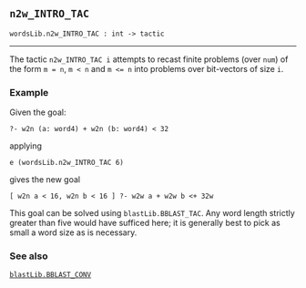 ## `n2w_INTRO_TAC`

``` hol4
wordsLib.n2w_INTRO_TAC : int -> tactic
```

------------------------------------------------------------------------

The tactic `n2w_INTRO_TAC i` attempts to recast finite problems (over
`num`) of the form `m = n`, `m < n` and `m <= n` into problems over
bit-vectors of size `i`.

### Example

Given the goal:

``` hol4
?- w2n (a: word4) + w2n (b: word4) < 32
```

applying

``` hol4
e (wordsLib.n2w_INTRO_TAC 6)
```

gives the new goal

``` hol4
[ w2n a < 16, w2n b < 16 ] ?- w2w a + w2w b <+ 32w
```

This goal can be solved using `blastLib.BBLAST_TAC`. Any word length
strictly greater than five would have sufficed here; it is generally
best to pick as small a word size as is necessary.

### See also

[`blastLib.BBLAST_CONV`](#blastLib.BBLAST_CONV)
